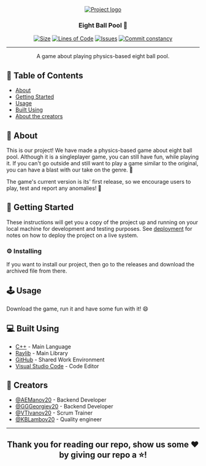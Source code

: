 <p align="center">
  <a href="" rel="noopener">
 <img src="https://media.discordapp.net/attachments/884052584762077245/917350912605958194/banner1.png?width=1676&height=904" alt="Project logo"></a>
</p>

<h3 align="center">Eight Ball Pool 🎱</h3>

<div align="center">

  [![Size](https://img.shields.io/github/repo-size/VTIvanov20/eight-ball-pool?color=%237E49DD)]() 
  [![Lines of Code](https://img.shields.io/tokei/lines/github/VTIvanov20/eight-ball-pool?color=%236554ED)]() 
  [![Issues](https://img.shields.io/github/issues-closed-raw/VTIvanov20/eight-ball-pool?color=%236F78DD)]()
  [![Commit constancy](https://img.shields.io/github/last-commit/VTIvanov20/eight-ball-pool?color=6F78DD)]()

</div>

---

<p align="center"> A game about playing physics-based eight ball pool.
    <br> 
</p>

## 📜 Table of Contents
- [About](#about)
- [Getting Started](#getting_started)
- [Usage](#usage)
- [Built Using](#built_using)
- [About the creators](#creators)

## 🔎 About <a name = "about"></a>
This is our project! We have made a physics-based game about eight ball pool. Although it is a singleplayer game, you can still have fun, while playing it. If you can't go outside and still want to play a game similar to the original, you can have a blast with our take on the genre. 🎱

The game's current version is its' first release, so we encourage users to play, test and report any anomalies! 🔧

## 🥇 Getting Started <a name = "getting_started"></a>
These instructions will get you a copy of the project up and running on your local machine for development and testing purposes. See [deployment](#deployment) for notes on how to deploy the project on a live system.

### ⚙️ Installing
If you want to install our project, then go to the releases and download the archived file from there.

## 🕹 Usage <a name="usage"></a>
Download the game, run it and have some fun with it! 😄

## 💻 Built Using <a name = "built_using"></a>
- [C++](https://www.cplusplus.com/) - Main Language
- [Raylib](https://www.raylib.com/) - Main Library
- [GitHub](https://github.com/) - Shared Work Environment
- [Visual Studio Code](https://code.visualstudio.com/) - Code Editor

## 🎨 Creators <a name = "creators"></a>
- [@AEManov20](https://github.com/AEManov20) - Backend Developer
- [@GGGeorgiev20](https://github.com/GGGeorgiev20) - Backend Developer
- [@VTIvanov20](https://github.com/VTIvanov20) - Scrum Trainer
- [@KBLambov20](https://github.com/KBLambov20) - Quality engineer

---
## <p align=center>Thank you for reading our repo, show us some ❤️ by giving our repo a ⭐️!</p>